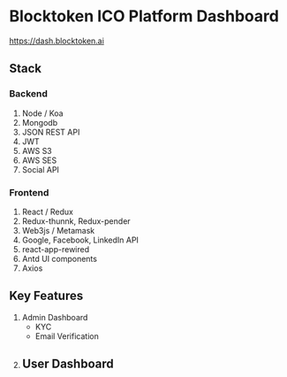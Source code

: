 
# Blocktoken ICO Platform Dashboard
https://dash.blocktoken.ai

## Stack
  ### Backend
   1. Node / Koa
   2. Mongodb
   3. JSON REST API
   4. JWT  
   5. AWS S3
   6. AWS SES
   7. Social API
   
  ### Frontend
   1. React / Redux
   2. Redux-thunnk, Redux-pender
   3. Web3js / Metamask
   4. Google, Facebook, LinkedIn API
   5. react-app-rewired
   6. Antd UI components
   7. Axios

## Key Features
   1. Admin Dashboard 
      - KYC
      - Email Verification
   2. User Dashboard 
      - 
